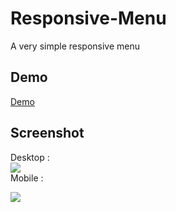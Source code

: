 # Responsive-Menu
A very simple responsive menu

## Demo
[Demo](https://carry0987.github.io/Responsive-Menu/)

## Screenshot
Desktop :<br />
![](http://i.imgur.com/clwqTaZ.jpg?1)<br />
Mobile :<br />

![](http://i.imgur.com/TW1EXSf.jpg?1)
